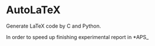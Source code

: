# AutoLaTeX

Generate LaTeX code by C and Python.

In order to speed up finishing experimental report in *APS_
